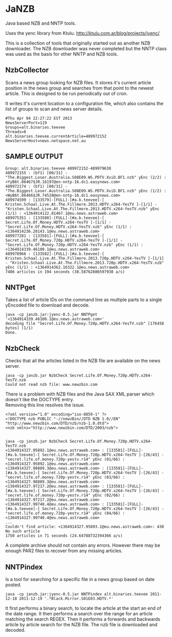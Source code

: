 JaNZB
=====

Java based NZB and NNTP tools.

Uses the yenc library from Ktulu. http://ktulu.com.ar/blog/projects/jyenc/

This is a collection of tools that originally started out as another NZB downloader.
The NZB downloader was never completed but the NNTP class was used as the basis for other NNTP and NZB tools.

NzbCollector
------------

Scans a news group looking for NZB files.  It stores it's current article position in the news group and searches from 
that point to the newest article.  This is designed to be run periodically out of cron.

It writes it's current location to a configuration file, which also contains the list of groups to scan and news server details.

    #Thu Apr 04 22:27:22 EST 2013
    NewsServerPort=119
    Groups=alt.binaries.teevee
    Threads=8
    alt.binaries.teevee.currentArticle=489972152
    NewsServerHost=news.netspace.net.au

SAMPLE OUTPUT
-------------

    Group: alt.binaries.teevee 489972152-489979638
    489972155 : (bf1) [00/31] - "The.Biggest.Loser.Australia.S08E09.WS.PDTV.XviD.BF1.nzb" yEnc (2/2) : <YyB6t.86467$JR.16197@en-nntp-16.dc1.easynews.com>
    489972174 : (bf1) [00/31] - "The.Biggest.Loser.Australia.S08E09.WS.PDTV.XviD.BF1.nzb" yEnc (1/2) : <WyB6t.86466$JR.74528@en-nntp-16.dc1.easynews.com>
    489974599 : [133579]-[FULL]-[#a.b.teevee]-[ Kristen.Schaal.Live.At.The.Fillmore.2013.HDTV.x264-YesTV ]-[1/1] - "Kristen.Schaal.Live.At.The.Fillmore.2013.HDTV.x264-YesTV.nzb" yEnc (1/1) : <1364914122.81467.1@eu.news.astraweb.com>
    489975351 : [133580]-[FULL]-[#a.b.teevee]-[ Secret.Life.Of.Money.HDTV.x264-YesTV ]-[1/1] - "Secret.Life.Of.Money.HDTV.x264-YesTV.nzb" yEnc (1/1) : <1364914236.28143.1@eu.news.astraweb.com>
    489977281 : [133581]-[FULL]-[#a.b.teevee]-[ Secret.Life.Of.Money.720p.HDTV.x264-YesTV ]-[1/1] - "Secret.Life.Of.Money.720p.HDTV.x264-YesTV.nzb" yEnc (1/1) : <1364914339.46100.1@eu.news.astraweb.com>
    489978966 : [133582]-[FULL]-[#a.b.teevee]-[ Kristen.Schaal.Live.At.The.Fillmore.2013.720p.HDTV.x264-YesTV ]-[1/1] - "Kristen.Schaal.Live.At.The.Fillmore.2013.720p.HDTV.x264-YesTV.nzb" yEnc (1/1) : <1364914362.16322.1@eu.news.astraweb.com>
    7486 articles in 194 seconds (38.58762886597938 a/s)


NNTPget
-------

Takes a list of article IDs on the command line as multiple parts to a single yEncoded file to download and decode.


    java -cp janzb.jar:jyenc-0.5.jar NNTPget '<1364914339.46100.1@eu.news.astraweb.com>'
    decoding file "Secret.Life.Of.Money.720p.HDTV.x264-YesTV.nzb" [176458 bytes] (1/1)
    Done.


NzbCheck
--------

Checks that all the articles listed in the NZB file are available on the news server.

    java -cp janzb.jar NzbCheck Secret.Life.Of.Money.720p.HDTV.x264-YesTV.nzb 
    Could not read nzb file: www.newzbin.com

There is a problem with NZB files and the Java SAX XML parser which doesn't like the DOCTYPE entry.  
Removing this line resolves the issue.

    <?xml version="1.0" encoding="iso-8859-1" ?>
    <!DOCTYPE nzb PUBLIC "-//newzBin//DTD NZB 1.0//EN" "http://www.newzbin.com/DTD/nzb/nzb-1.0.dtd">
    <nzb xmlns="http://www.newzbin.com/DTD/2003/nzb">


    java -cp janzb.jar NzbCheck Secret.Life.Of.Money.720p.HDTV.x264-YesTV.nzb           
    <1364914327.95892.1@eu.news.astraweb.com> : [133581]-[FULL]-[#a.b.teevee]-[ Secret.Life.Of.Money.720p.HDTV.x264-YesTV ]-[26/43] - "secret.life.of.money.720p-yestv.r14" yEnc (01/66) : <1364914327.95892.1@eu.news.astraweb.com>
    <1364914327.98889.3@eu.news.astraweb.com> : [133581]-[FULL]-[#a.b.teevee]-[ Secret.Life.Of.Money.720p.HDTV.x264-YesTV ]-[26/43] - "secret.life.of.money.720p-yestv.r14" yEnc (03/66) : <1364914327.98889.3@eu.news.astraweb.com>
    <1364914327.97217.2@eu.news.astraweb.com> : [133581]-[FULL]-[#a.b.teevee]-[ Secret.Life.Of.Money.720p.HDTV.x264-YesTV ]-[26/43] - "secret.life.of.money.720p-yestv.r14" yEnc (02/66) : <1364914327.97217.2@eu.news.astraweb.com>
    <1364914327.99740.4@eu.news.astraweb.com> : [133581]-[FULL]-[#a.b.teevee]-[ Secret.Life.Of.Money.720p.HDTV.x264-YesTV ]-[26/43] - "secret.life.of.money.720p-yestv.r14" yEnc (04/66) : <1364914327.99740.4@eu.news.astraweb.com>
    ...
    Couldn't find article: <1364914327.95893.1@eu.news.astraweb.com>: 430 No such article
    1750 articles in 71 seconds (24.64788732394366 a/s)

A complete archive should not contain any errors.  However there may be enough PAR2 files to recover from any missing articles.

NNTPindex
---------

Is a tool for searching for a specific file in a news group based on date posted.

    java -cp janzb.jar:jyenc-0.5.jar NNTPindex alt.binaries.teevee 2011-12-18 2011-12-19 '.*Black.Mirror.S01E03.HDTV.*'

It first performs a binary search, to locate the article at the start an end of the date range.
It then performs a search over the range for an article matching the search REGEX.
Then it performs a forwards and backwards article by article search for the NZB file. 
The nzb file is downloaded and decoded.
